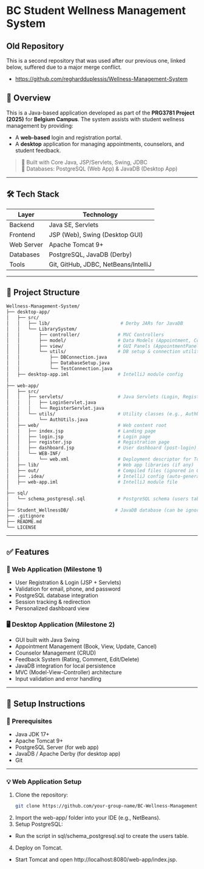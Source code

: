 # BC Student Wellness Management System

## Old Repository
This is a second repository that was used after our previous one, linked below, suffered due to a major merge conflict.
- https://github.com/reghardduplessis/Wellness-Management-System


## 📘 Overview

This is a Java-based application developed as part of the **PRG3781 Project (2025)** for **Belgium Campus**. The system assists with student wellness management by providing:

- A **web-based** login and registration portal.
- A **desktop** application for managing appointments, counselors, and student feedback.

> 🔹 Built with Core Java, JSP/Servlets, Swing, JDBC  
> 🔹 Databases: PostgreSQL (Web App) & JavaDB (Desktop App)

---

## 🛠️ Tech Stack

| Layer         | Technology         |
|---------------|--------------------|
| Backend       | Java SE, Servlets  |
| Frontend      | JSP (Web), Swing (Desktop GUI) |
| Web Server    | Apache Tomcat 9+   |
| Databases     | PostgreSQL, JavaDB (Derby) |
| Tools         | Git, GitHub, JDBC, NetBeans/IntelliJ |

---

## 📁 Project Structure

```bash
Wellness-Management-System/
├── desktop-app/
│   ├── src/
│   │   ├── lib/                          # Derby JARs for JavaDB
│   │   └── LibrarySystem/
│   │       ├── controller/              # MVC Controllers
│   │       ├── model/                   # Data Models (Appointment, Counselor, Feedback, etc.)
│   │       ├── view/                    # GUI Panels (AppointmentPanel, FeedbackPanel, etc.)
│   │       └── utils/                   # DB setup & connection utilities
│   │           ├── DBConnection.java
│   │           ├── DatabaseSetup.java
│   │           └── TestConnection.java
│   ├── desktop-app.iml                  # IntelliJ module config
│
├── web-app/
│   ├── src/
│   │   ├── servlets/                    # Java Servlets (Login, Register)
│   │   │   ├── LoginServlet.java
│   │   │   └── RegisterServlet.java
│   │   └── utils/                       # Utility classes (e.g., AuthUtils)
│   │       └── AuthUtils.java
│   ├── web/                             # Web content root
│   │   ├── index.jsp                    # Landing page
│   │   ├── login.jsp                    # Login page
│   │   ├── register.jsp                 # Registration page
│   │   ├── dashboard.jsp                # User dashboard (post-login)
│   │   └── WEB-INF/
│   │       └── web.xml                  # Deployment descriptor for Tomcat
│   ├── lib/                             # Web app libraries (if any)
│   ├── out/                             # Compiled files (ignored in Git)
│   ├── .idea/                           # IntelliJ config (auto-generated)
│   ├── web-app.iml                      # IntelliJ module file
│
├── sql/
│   └── schema_postgresql.sql            # PostgreSQL schema (users table, etc.)
│
├── Student_WellnessDB/                 # JavaDB database (can be ignored in Git)
├── .gitignore
├── README.md
└── LICENSE


```
---

## ✅ Features

### 🔐 Web Application (Milestone 1)

- User Registration & Login (JSP + Servlets)
- Validation for email, phone, and password
- PostgreSQL database integration
- Session tracking & redirection
- Personalized dashboard view

### 🖥️ Desktop Application (Milestone 2)

- GUI built with Java Swing
- Appointment Management (Book, View, Update, Cancel)
- Counselor Management (CRUD)
- Feedback System (Rating, Comment, Edit/Delete)
- JavaDB integration for local persistence
- MVC (Model-View-Controller) architecture
- Input validation and error handling

---

## 🧪 Setup Instructions

### 🔧 Prerequisites

- Java JDK 17+
- Apache Tomcat 9+
- PostgreSQL Server (for web app)
- JavaDB / Apache Derby (for desktop app)
- Git

---

### 💡 Web Application Setup

1. Clone the repository:
   ```bash
   git clone https://github.com/your-group-name/BC-Wellness-Management.git
2. Import the web-app/ folder into your IDE (e.g., NetBeans).
3. Setup PostgreSQL:
- Run the script in sql/schema_postgresql.sql to create the users table.
4. Deploy on Tomcat.
- Start Tomcat and open http://localhost:8080/web-app/index.jsp.
